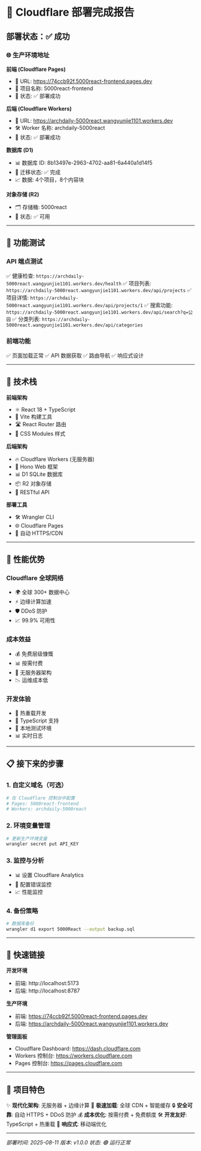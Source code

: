 # 🎉 Cloudflare 部署完成报告

## 部署状态：✅ 成功

### 🌐 生产环境地址

**前端 (Cloudflare Pages)**
- 🔗 URL: https://74ccb92f.5000react-frontend.pages.dev
- 📁 项目名称: 5000react-frontend
- 🌟 状态: ✅ 部署成功

**后端 (Cloudflare Workers)**
- 🔗 URL: https://archdaily-5000react.wangyunjie1101.workers.dev
- 🛠️ Worker 名称: archdaily-5000react
- 🌟 状态: ✅ 部署成功

**数据库 (D1)**
- 📊 数据库 ID: 8b13497e-2963-4702-aa81-6a440a1d14f5
- 📝 迁移状态: ✅ 完成
- 📈 数据: 4个项目，8个内容块

**对象存储 (R2)**
- 🗂️ 存储桶: 5000react
- 🌟 状态: ✅ 可用

---

## 🧪 功能测试

### API 端点测试
✅ 健康检查: `https://archdaily-5000react.wangyunjie1101.workers.dev/health`
✅ 项目列表: `https://archdaily-5000react.wangyunjie1101.workers.dev/api/projects`
✅ 项目详情: `https://archdaily-5000react.wangyunjie1101.workers.dev/api/projects/1`
✅ 搜索功能: `https://archdaily-5000react.wangyunjie1101.workers.dev/api/search?q=公园`
✅ 分类列表: `https://archdaily-5000react.wangyunjie1101.workers.dev/api/categories`

### 前端功能
✅ 页面加载正常
✅ API 数据获取
✅ 路由导航
✅ 响应式设计

---

## 🔧 技术栈

**前端架构**
- ⚛️ React 18 + TypeScript
- 🎨 Vite 构建工具
- 🛣️ React Router 路由
- 🎯 CSS Modules 样式

**后端架构**
- 🔥 Cloudflare Workers (无服务器)
- 🌊 Hono Web 框架
- 📊 D1 SQLite 数据库
- 📦 R2 对象存储
- 🔄 RESTful API

**部署工具**
- 🛠️ Wrangler CLI
- 🌐 Cloudflare Pages
- 📱 自动 HTTPS/CDN

---

## 🚀 性能优势

### Cloudflare 全球网络
- 🌍 全球 300+ 数据中心
- ⚡ 边缘计算加速
- 🛡️ DDoS 防护
- 📈 99.9% 可用性

### 成本效益
- 💰 免费层级慷慨
- 📊 按需付费
- 🔄 无服务器架构
- 📉 运维成本低

### 开发体验
- 🔧 热重载开发
- 📝 TypeScript 支持
- 🧪 本地测试环境
- 📊 实时日志

---

## 📋 接下来的步骤

### 1. 自定义域名（可选）
```bash
# 在 Cloudflare 控制台中配置
# Pages: 5000react-frontend
# Workers: archdaily-5000react
```

### 2. 环境变量管理
```bash
# 更新生产环境变量
wrangler secret put API_KEY
```

### 3. 监控与分析
- 📊 设置 Cloudflare Analytics
- 🚨 配置错误监控
- 📈 性能监控

### 4. 备份策略
```bash
# 数据库备份
wrangler d1 export 5000React --output backup.sql
```

---

## 🔗 快速链接

**开发环境**
- 前端: http://localhost:5173
- 后端: http://localhost:8787

**生产环境**
- 前端: https://74ccb92f.5000react-frontend.pages.dev
- 后端: https://archdaily-5000react.wangyunjie1101.workers.dev

**管理面板**
- Cloudflare Dashboard: https://dash.cloudflare.com
- Workers 控制台: https://workers.cloudflare.com
- Pages 控制台: https://pages.cloudflare.com

---

## 🎯 项目特色

✨ **现代化架构**: 无服务器 + 边缘计算
🚀 **极速加载**: 全球 CDN + 智能缓存
🔒 **安全可靠**: 自动 HTTPS + DDoS 防护
💰 **成本优化**: 按需付费 + 免费额度
🛠️ **开发友好**: TypeScript + 热重载
📱 **响应式**: 移动端优化

---

*部署时间: 2025-08-11*
*版本: v1.0.0*
*状态: 🟢 运行正常*
